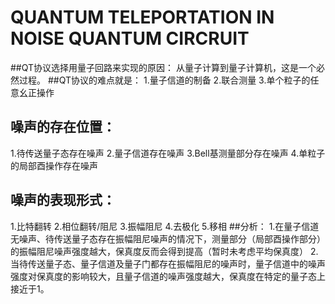 # QUANTUM TELEPORTATION IN NOISE QUANTUM CIRCRUIT
##QT协议选择用量子回路来实现的原因：
从量子计算到量子计算机，这是一个必然过程。
##QT协议的难点就是：
1.量子信道的制备 2.联合测量 3.单个粒子的任意幺正操作
## 噪声的存在位置：
1.待传送量子态存在噪声 2.量子信道存在噪声 3.Bell基测量部分存在噪声 4.单粒子的局部酉操作存在噪声
## 噪声的表现形式：
1.比特翻转 2.相位翻转/阻尼 3.振幅阻尼 4.去极化 5.移相
##分析：
1.在量子信道无噪声、待传送量子态存在振幅阻尼噪声的情况下，测量部分（局部酉操作部分）的振幅阻尼噪声强度越大，保真度反而会得到提高（暂时未考虑平均保真度）
2.当待传送量子态、量子信道及量子门都存在振幅阻尼的噪声时，量子信道中的噪声强度对保真度的影响较大，且量子信道的噪声强度越大，保真度在特定的量子态上接近于1。
